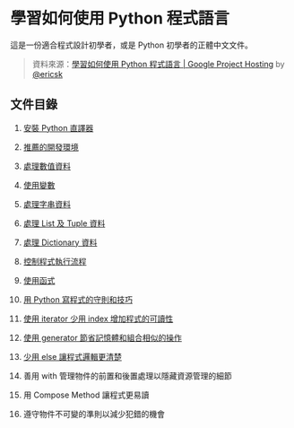 # 學習如何使用 Python 程式語言

這是一份適合程式設計初學者，或是 Python 初學者的正體中文文件。

> 資料來源：[學習如何使用 Python 程式語言 | Google Project
Hosting](https://code.google.com/p/using-python/) by [@ericsk](https://github.com/ericsk)

## 文件目錄

 1. [安裝 Python 直譯器](Installation.md)
 1. [推薦的開發環境](Environment.md)
 1. [處理數值資料](Numbers.md)
 1. [使用變數](Variables.md)
 1. [處理字串資料](String.md)
 1. [處理 List 及 Tuple 資料](ListAndTuple.md)
 1. [處理 Dictionary 資料](Dictionary.md)
 1. [控制程式執行流程](Flow.md)
 1. [使用函式](Function.md)
 1. [用 Python 寫程式的守則和技巧](EffectivePython.md)
 
  1. [使用 iterator 少用 index 增加程式的可讀性](Iterator.md)
  1. [使用 generator 節省記憶體和組合相似的操作](Generator.md)
  1. [少用 else 讓程式邏輯更清楚](RemoveElse.md)
  1. 善用 with 管理物件的前置和後置處理以隱藏資源管理的細節
  1. 用 Compose Method 讓程式更易讀
  1. 遵守物件不可變的準則以減少犯錯的機會
